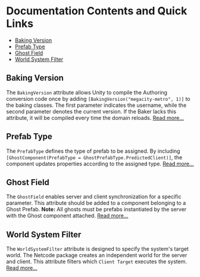 # Documentation Contents and Quick Links

- [Baking Version](#baking-version)
- [Prefab Type](#prefab-type)
- [Ghost Field](#ghost-field)
- [World System Filter](#world-system-filter)

## Baking Version

The `BakingVersion` attribute allows Unity to compile the Authoring conversion code once by adding `[BakingVersion("megacity-metro", 1)]` to the baking classes. The first parameter indicates the username, while the second parameter denotes the current version. If the Baker lacks this attribute, it will be compiled every time the domain reloads. [Read more...](https://docs.unity3d.com/Packages/com.unity.entities@1.2/api/Unity.Entities.BakingVersionAttribute.html)

## Prefab Type

The `PrefabType` defines the type of prefab to be assigned. By including `[GhostComponent(PrefabType = GhostPrefabType.PredictedClient)]`, the component updates properties according to the assigned type. [Read more...](https://docs.unity3d.com/Packages/com.unity.netcode@1.2/api/Unity.NetCode.GhostPrefabType.html)

## Ghost Field

The `GhostField` enables server and client synchronization for a specific parameter. This attribute should be added to a component belonging to a Ghost Prefab.
**Note:** All ghosts must be prefabs instantiated by the server with the Ghost component attached. [Read more...](https://docs.unity3d.com/Packages/com.unity.netcode@1.2/api/Unity.NetCode.GhostFieldAttribute.html)

## World System Filter

The `WorldSystemFilter` attribute is designed to specify the system's target world. The Netcode package creates an independent world for the server and client. This attribute filters which `Client Target` executes the system. [Read more...](https://docs.unity3d.com/Packages/com.unity.entities@1.2/api/Unity.Entities.WorldSystemFilterFlags.html)
